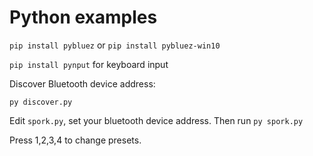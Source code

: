  # Python examples
 
 `pip install pybluez` or `pip install pybluez-win10`

 `pip install pynput` for keyboard input
 
 Discover Bluetooth device address:

 `py discover.py`

 Edit `spork.py`, set your bluetooth device address. Then run `py spork.py`

 Press 1,2,3,4 to change presets.

